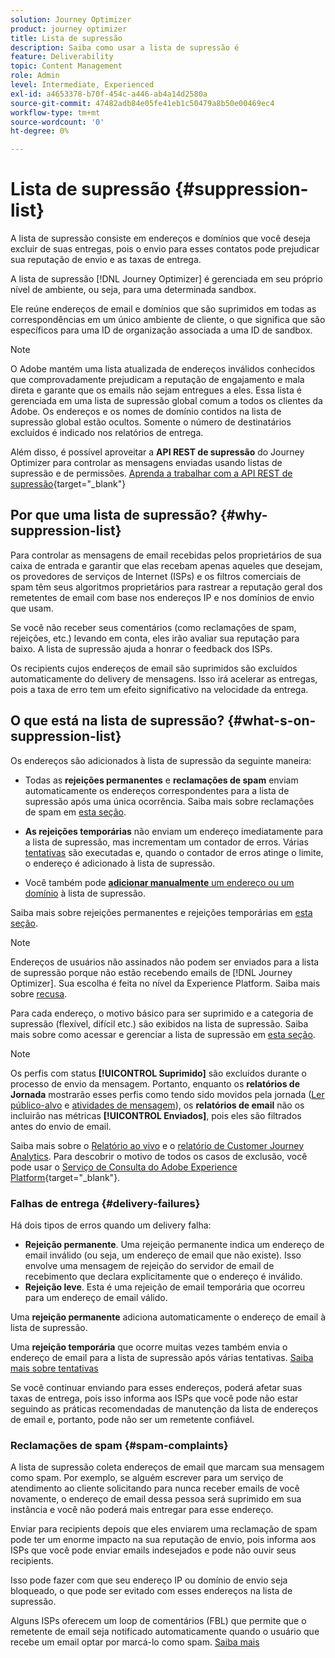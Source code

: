 ```yaml
---
solution: Journey Optimizer
product: journey optimizer
title: Lista de supressão
description: Saiba como usar a lista de supressão é
feature: Deliverability
topic: Content Management
role: Admin
level: Intermediate, Experienced
exl-id: a4653378-b70f-454c-a446-ab4a14d2580a
source-git-commit: 47482adb84e05fe41eb1c50479a8b50e00469ec4
workflow-type: tm+mt
source-wordcount: '0'
ht-degree: 0%

---
```


# Lista de supressão {#suppression-list}

A lista de supressão consiste em endereços e domínios que você deseja excluir de suas entregas, pois o envio para esses contatos pode prejudicar sua reputação de envio e as taxas de entrega.

A lista de supressão [!DNL Journey Optimizer] é gerenciada em seu próprio nível de ambiente, ou seja, para uma determinada sandbox.

Ele reúne endereços de email e domínios que são suprimidos em todas as correspondências em um único ambiente de cliente, o que significa que são específicos para uma ID de organização associada a uma ID de sandbox.

>[!NOTE]
>
>O Adobe mantém uma lista atualizada de endereços inválidos conhecidos que comprovadamente prejudicam a reputação de engajamento e mala direta e garante que os emails não sejam entregues a eles. Essa lista é gerenciada em uma lista de supressão global comum a todos os clientes da Adobe. Os endereços e os nomes de domínio contidos na lista de supressão global estão ocultos. Somente o número de destinatários excluídos é indicado nos relatórios de entrega.

Além disso, é possível aproveitar a **API REST de supressão** do Journey Optimizer para controlar as mensagens enviadas usando listas de supressão e de permissões. [Aprenda a trabalhar com a API REST de supressão](https://developer.adobe.com/journey-optimizer-apis/references/suppression/){target="_blank"}

## Por que uma lista de supressão? {#why-suppression-list}

Para controlar as mensagens de email recebidas pelos proprietários de sua caixa de entrada e garantir que elas recebam apenas aqueles que desejam, os provedores de serviços de Internet (ISPs) e os filtros comerciais de spam têm seus algoritmos proprietários para rastrear a reputação geral dos remetentes de email com base nos endereços IP e nos domínios de envio que usam.

Se você não receber seus comentários (como reclamações de spam, rejeições, etc.) levando em conta, eles irão avaliar sua reputação para baixo. A lista de supressão ajuda a honrar o feedback dos ISPs.

Os recipients cujos endereços de email são suprimidos são excluídos automaticamente do delivery de mensagens. Isso irá acelerar as entregas, pois a taxa de erro tem um efeito significativo na velocidade da entrega.

## O que está na lista de supressão? {#what-s-on-suppression-list}

Os endereços são adicionados à lista de supressão da seguinte maneira:

* Todas as **rejeições permanentes** e **reclamações de spam** enviam automaticamente os endereços correspondentes para a lista de supressão após uma única ocorrência. Saiba mais sobre reclamações de spam em [esta seção](#spam-complaints).

* **As rejeições temporárias** não enviam um endereço imediatamente para a lista de supressão, mas incrementam um contador de erros. Várias [tentativas](../configuration/retries.md) são executadas e, quando o contador de erros atinge o limite, o endereço é adicionado à lista de supressão.

* Você também pode [**adicionar manualmente** um endereço ou um domínio](../configuration/manage-suppression-list.md#add-addresses-and-domains) à lista de supressão.

Saiba mais sobre rejeições permanentes e rejeições temporárias em [esta seção](#delivery-failures).

>[!NOTE]
>
>Endereços de usuários não assinados não podem ser enviados para a lista de supressão porque não estão recebendo emails de [!DNL Journey Optimizer]. Sua escolha é feita no nível da Experience Platform. Saiba mais sobre [recusa](../privacy/opt-out.md).

Para cada endereço, o motivo básico para ser suprimido e a categoria de supressão (flexível, difícil etc.) são exibidos na lista de supressão. Saiba mais sobre como acessar e gerenciar a lista de supressão em [esta seção](../configuration/manage-suppression-list.md).

>[!NOTE]
>
>Os perfis com status **[!UICONTROL Suprimido]** são excluídos durante o processo de envio da mensagem. Portanto, enquanto os **relatórios de Jornada** mostrarão esses perfis como tendo sido movidos pela jornada ([Ler público-alvo](../building-journeys/read-audience.md) e [atividades de mensagem](../building-journeys/journeys-message.md)), os **relatórios de email** não os incluirão nas métricas **[!UICONTROL Enviados]**, pois eles são filtrados antes do envio de email.
>
>Saiba mais sobre o [Relatório ao vivo](../reports/live-report.md) e o [relatório de Customer Journey Analytics](../reports/report-gs-cja.md). Para descobrir o motivo de todos os casos de exclusão, você pode usar o [Serviço de Consulta do Adobe Experience Platform](https://experienceleague.adobe.com/docs/experience-platform/query/api/getting-started.html){target="_blank"}.

### Falhas de entrega {#delivery-failures}

Há dois tipos de erros quando um delivery falha:

* **Rejeição permanente**. Uma rejeição permanente indica um endereço de email inválido (ou seja, um endereço de email que não existe). Isso envolve uma mensagem de rejeição do servidor de email de recebimento que declara explicitamente que o endereço é inválido.
* **Rejeição leve**. Esta é uma rejeição de email temporária que ocorreu para um endereço de email válido.

Uma **rejeição permanente** adiciona automaticamente o endereço de email à lista de supressão.

Uma **rejeição temporária** <!--or an **ignored** error--> que ocorre muitas vezes também envia o endereço de email para a lista de supressão após várias tentativas. [Saiba mais sobre tentativas](../configuration/retries.md)

Se você continuar enviando para esses endereços, poderá afetar suas taxas de entrega, pois isso informa aos ISPs que você pode não estar seguindo as práticas recomendadas de manutenção da lista de endereços de email e, portanto, pode não ser um remetente confiável.

### Reclamações de spam {#spam-complaints}

A lista de supressão coleta endereços de email que marcam sua mensagem como spam. Por exemplo, se alguém escrever para um serviço de atendimento ao cliente solicitando para nunca receber emails de você novamente, o endereço de email dessa pessoa será suprimido em sua instância e você não poderá mais entregar para esse endereço.

Enviar para recipients depois que eles enviarem uma reclamação de spam pode ter um enorme impacto na sua reputação de envio, pois informa aos ISPs que você pode enviar emails indesejados e pode não ouvir seus recipients.

Isso pode fazer com que seu endereço IP ou domínio de envio seja bloqueado, o que pode ser evitado com esses endereços na lista de supressão.

Alguns ISPs oferecem um loop de comentários (FBL) que permite que o remetente de email seja notificado automaticamente quando o usuário que recebe um email optar por marcá-lo como spam. [Saiba mais](deliverability.md#feedback-loops)
